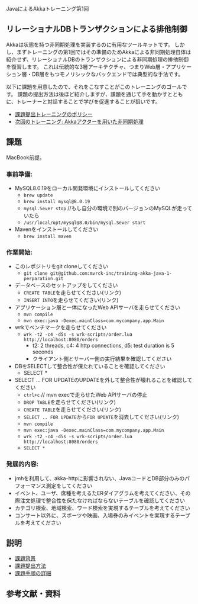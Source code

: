 JavaによるAkkaトレーニング第1回 

## リレーショナルDBトランザクションによる排他制御

Akkaは状態を持つ非同期処理を実装するのに有用なツールキットです。
しかし、まずトレーニングの第1回ではその準備のためAkkaによる非同期処理自体は紹介せず、リレーショナルDBのトランザクションによる非同期処理の排他制御を復習します。
これは伝統的な3層アーキテクチャ、つまりWeb層・アプリケーション層・DB層をもつモノリシックなバックエンドでは典型的な手法です。

以下に課題を用意したので、それをこなすことがこのトレーニングのゴールです。
課題の提出方法は後ほど紹介しますが、課題を通じて手を動かすとともに、トレーナーと対話することで学びを促進することが狙いです。

- [課題提出トレーニングのポリシー](https://github.com/mvrck-inc/policies)
- [次回のトレーニング: Akkaアクターを用いた非同期処理](https://github.com/mvrck-inc/training-akka-java-2-actor)

## 課題

MacBook前提。

### 事前準備:

- MySQL8.0.19をローカル開発環境にインストールしてください
  - `brew update`
  - `brew install mysql@8.0.19`
  - `mysql.Sever stop` //もし自分の環境で別のバージョンのMySQLが走っていたら
  - `/usr/local/opt/mysql@8.0/bin/mysql.Sever start`
- Mavenをインストールしてください
  - `brew install maven`

### 作業開始:

- このレポジトリをgit cloneしてください
  - `git clone git@github.com:mvrck-inc/training-akka-java-1-perparation.git`
- データベースのセットアップをしてください
  - `CREATE TABLE`を走らせてください(リンク)
  - `INSERT INTO`を走らせてください(リンク)
- アプリケーション層と一体になったWeb APIサーバを走らせてください
  - `mvn compile`
  - `mvn exec:java -Dexec.mainClass=com.mycompany.app.Main`
- wrkでベンチマークを走らせてください
  - `wrk -t2 -c4 -d5s -s wrk-scripts/order.lua http://localhost:8080/orders`
    - t2: 2 threads, c4: 4 http connections, d5: test duration is 5 seconds
    - クライアント側とサーバー側の実行結果を確認してください
- DBをSELECTして整合性が保たれていることを確認してください
  - SELECT *
- SELECT … FOR UPDATEのUPDATEを外して整合性が壊れることを確認してください
  - `ctrl+c` // mvn execで走らせたWeb APIサーバの停止
  - `DROP TABLE`を走らせてください(リンク)
  - `CREATE TABLE`を走らせてください(リンク)
  - `SELECT .. FOR UPDATE`から`FOR UPDATE`を消去してください(リンク)
  - `mvn compile`
  - `mvn exec:java -Dexec.mainClass=com.mycompany.app.Main`
  - `wrk -t2 -c4 -d5s -s wrk-scripts/order.lua http://localhost:8080/orders`
  - `SELECT *`

### 発展的内容:

- jmhを利用して、akka-httpに影響されない、JavaコードとDB部分のみのパフォーマンス測定をしてください
- イベント、ユーザ、席種を考えるたERダイアグラムを考えてください、その際注文処理で整合性を保たなければならないテーブルを確認してください
- カテゴリ検索、地域検索、ワード検索を実現するテーブルを考えてください
- コンサート以外に、スポーツや映画、入場券のみイベントを実現するテーブルを考えてください

## 説明

- [課題背景](./BACKGROUND.md)
- [課題提出方法](./SUBMIT.md)
- [課題手順の詳細](./DETAILES.md)

## 参考文献・資料